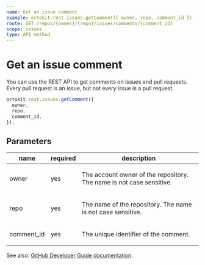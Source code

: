 ```yaml
---
name: Get an issue comment
example: octokit.rest.issues.getComment({ owner, repo, comment_id })
route: GET /repos/{owner}/{repo}/issues/comments/{comment_id}
scope: issues
type: API method
---
```


# Get an issue comment

You can use the REST API to get comments on issues and pull requests. Every pull request is an issue, but not every issue is a pull request.

```js
octokit.rest.issues.getComment({
  owner,
  repo,
  comment_id,
});
```

## Parameters

<table>
  <thead>
    <tr>
      <th>name</th>
      <th>required</th>
      <th>description</th>
    </tr>
  </thead>
  <tbody>
    <tr><td>owner</td><td>yes</td><td>

The account owner of the repository. The name is not case sensitive.

</td></tr>
<tr><td>repo</td><td>yes</td><td>

The name of the repository. The name is not case sensitive.

</td></tr>
<tr><td>comment_id</td><td>yes</td><td>

The unique identifier of the comment.

</td></tr>
  </tbody>
</table>

See also: [GitHub Developer Guide documentation](https://docs.github.com/rest/reference/issues#get-an-issue-comment).
